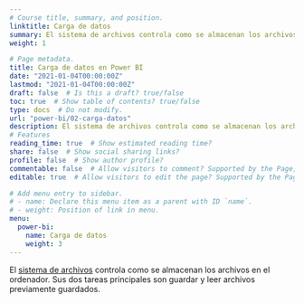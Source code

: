 ```yaml
---
# Course title, summary, and position.
linktitle: Carga de datos
summary: El sistema de archivos controla como se almacenan los archivos en el ordenador. Sus dos tareas principales son guardar y leer archivos previamente guardados.
weight: 1

# Page metadata.
title: Carga de datos en Power BI
date: "2021-01-04T00:00:00Z"
lastmod: "2021-01-04T00:00:00Z"
draft: false  # Is this a draft? true/false
toc: true  # Show table of contents? true/false
type: docs  # Do not modify.
url: "power-bi/02-carga-datos"
description: El sistema de archivos controla como se almacenan los archivos en el ordenador. Sus dos tareas principales son guardar y leer archivos previamente guardados.
# Features
reading_time: true  # Show estimated reading time?
share: false  # Show social sharing links?
profile: false  # Show author profile?
commentable: false  # Allow visitors to comment? Supported by the Page, Post, and Docs content types.
editable: true  # Allow visitors to edit the page? Supported by the Page, Post, and Docs content types.

# Add menu entry to sidebar.
# - name: Declare this menu item as a parent with ID `name`.
# - weight: Position of link in menu.
menu:
  power-bi:
    name: Carga de datos
    weight: 3
---
```



El [sistema de archivos](https://en.wikipedia.org/wiki/File_system) controla como se almacenan los archivos en el ordenador. Sus dos tareas principales son guardar y leer archivos previamente guardados.

